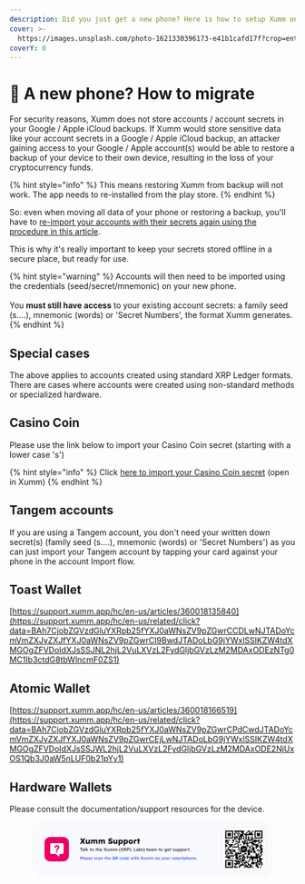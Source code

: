 ```yaml
---
description: Did you just get a new phone? Here is how to setup Xumm on your new device.
cover: >-
  https://images.unsplash.com/photo-1621330396173-e41b1cafd17f?crop=entropy&cs=tinysrgb&fm=jpg&ixid=MnwxOTcwMjR8MHwxfHNlYXJjaHw0fHxwaG9uZXN8ZW58MHx8fHwxNjc0NTczMDQ4&ixlib=rb-4.0.3&q=80
coverY: 0
---
```


# 📱 A new phone? How to migrate



For security reasons, Xumm does not store accounts / account secrets in your Google / Apple iCloud backups. If Xumm would store sensitive data like your account secrets in a Google / Apple iCloud backup, an attacker gaining access to your Google / Apple account(s) would be able to restore a backup of your device to their own device, resulting in the loss of your cryptocurrency funds.

{% hint style="info" %}
This means restoring Xumm from backup will not work. The app needs to re-installed from the play store.
{% endhint %}

So: even when moving all data of your phone or restoring a backup, you'll have to [re-import your accounts with their secrets again using the procedure in this article](https://support.xumm.app/hc/en-us/articles/360019307399).

This is why it's really important to keep your secrets stored offline in a secure place, but ready for use.&#x20;

{% hint style="warning" %}
Accounts will then need to be imported using the credentials (seed/secret/mnemonic) on your new phone. \
\
You **must still have access** to your existing account secrets: a family seed (s....), mnemonic (words) or 'Secret Numbers', the format Xumm generates.
{% endhint %}

## Special cases

The above applies to accounts created using standard XRP Ledger formats. There are cases where accounts were created using non-standard methods or specialized hardware.&#x20;

## Casino Coin

Please use the link below to import your Casino Coin secret (starting with a lower case 's')

{% hint style="info" %}
Click [here to import your Casino Coin secret](https://xumm.app/detect/secret?type=alt-family-seed\&name=CasinoCoin\&alphabet=cpshnaf39wBUDNEGHJKLM4PQRST7VWXYZ2brdeCg65jkm8oFqi1tuvAxyz) (open in Xumm)
{% endhint %}

## Tangem accounts

If you are using a Tangem account, you don't need your written down secret(s) (family seed (s....), mnemonic (words) or 'Secret Numbers') as you can just import your Tangem account by tapping your card against your phone in the account Import flow.&#x20;

## Toast Wallet

[https://support.xumm.app/hc/en-us/articles/360018135840](https://support.xumm.app/hc/en-us/related/click?data=BAh7CjobZGVzdGluYXRpb25fYXJ0aWNsZV9pZGwrCCDLwNJTADoYcmVmZXJyZXJfYXJ0aWNsZV9pZGwrCI9BwdJTADoLbG9jYWxlSSIKZW4tdXMGOgZFVDoIdXJsSSJNL2hjL2VuLXVzL2FydGljbGVzLzM2MDAxODEzNTg0MC1Ib3ctdG8tbWlncmF0ZS1)

## Atomic Wallet

[https://support.xumm.app/hc/en-us/articles/360018166519](https://support.xumm.app/hc/en-us/related/click?data=BAh7CjobZGVzdGluYXRpb25fYXJ0aWNsZV9pZGwrCPdCwdJTADoYcmVmZXJyZXJfYXJ0aWNsZV9pZGwrCEjLwNJTADoLbG9jYWxlSSIKZW4tdXMGOgZFVDoIdXJsSSJWL2hjL2VuLXVzL2FydGljbGVzLzM2MDAxODE2NjUxOS1Qb3J0aW5nLUF0b21pYy1)

## Hardware Wallets

Please consult the documentation/support resources for the device.



<figure><img src="../.gitbook/assets/Support banner Xumm.png" alt=""><figcaption></figcaption></figure>
